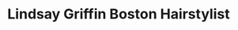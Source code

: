 ---
title: "Lindsay Griffin Boston Hairstylist"
url: /somerville/lindsay-griffin-boston-hairstylist/
shop: Friseur
---